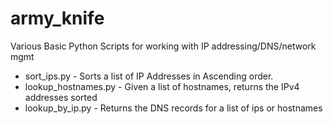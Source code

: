 # army_knife
Various Basic Python Scripts for working with IP addressing/DNS/network mgmt 

* sort_ips.py - Sorts a list of IP Addresses in Ascending order.
* lookup_hostnames.py - Given a list of hostnames, returns the IPv4 addresses sorted
* lookup_by_ip.py - Returns the DNS records for a list of ips or hostnames
